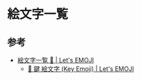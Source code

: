 # 絵文字一覧

## 参考

- [絵文字一覧 🤣 | Let's EMOJI](https://lets-emoji.com/emojilist/)
    - [🔑 鍵 絵文字 (Key Emoji) | Let's EMOJI](https://lets-emoji.com/key-emoji/)
